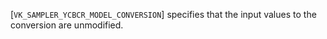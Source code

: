 [`VK_SAMPLER_YCBCR_MODEL_CONVERSION`] specifies that the
input values to the conversion are unmodified.